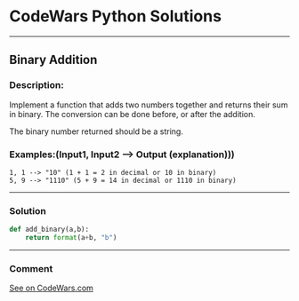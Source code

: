 # CodeWars Python Solutions

---

## Binary Addition


### Description:

Implement a function that adds two numbers together and returns their sum in binary. The conversion can be done before, or after the addition.

The binary number returned should be a string.

### Examples:(Input1, Input2 --> Output (explanation)))

```
1, 1 --> "10" (1 + 1 = 2 in decimal or 10 in binary)
5, 9 --> "1110" (5 + 9 = 14 in decimal or 1110 in binary)
```


---


### Solution


```python
def add_binary(a,b):
    return format(a+b, "b")
```

---
### Comment



[See on CodeWars.com](https://www.codewars.com/users/ITRonin)
